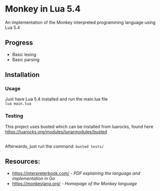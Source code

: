 # Monkey in Lua 5.4
An implementation of the Monkey interpreted programming language using Lua 5.4

## Progress
* Basic lexing
* Basic parsing

## Installation
### Usage
Just have Lua 5.4 installed and run the main.lua file <br />
``lua main.lua`` <br />
### Testing
This project uses busted which can be installed from luarocks, found here <br />
https://luarocks.org/modules/lunarmodules/busted <br /> <br />

Afterwards, just run the command: ``busted tests/``

## Resources:
* https://interpreterbook.com/ - *PDF explaining the language and implementation in Go*
* https://monkeylang.org/ - *Homepage of the Monkey language*
